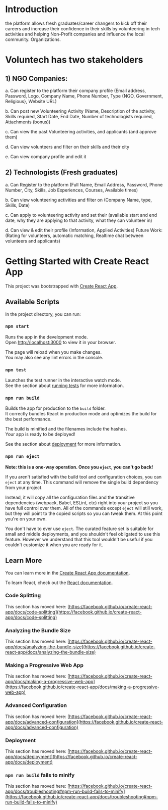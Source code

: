 <!-- [![Netlify Status](https://api.netlify.com/api/v1/badges/eb026c67-ffd9-45bc-8757-82a8e604e261/deploy-status)](https://app.netlify.com/sites/voluntech/deploys) -->

# Introduction

the platform allows fresh graduates/career
changers to kick off their careers and increase their confidence in their skills by volunteering
in tech activities and helping Non-Profit companies and influence the local community.
Organizations.

# Voluntech has two stakeholders

## 1) NGO Companies:
a. Can register to the platform their company profile (Email address, Password, Logo,
Company Name, Phone Number, Type {NGO, Government, Religious}, Website URL)


b. Can post new Volunteering Activity (Name, Description of the activity, Skills required,
Start Date, End Date, Number of technologists required, Attachments (bonus))


c. Can view the past Volunteering activities, and applicants (and approve them)


d. Can view volunteers and filter on their skills and their city


e. Can view company profile and edit it


## 2) Technologists (Fresh graduates)
a. Can Register to the platform (Full Name, Email Address, Password, Phone Number,
City, Skills, Job Experiences, Courses, Available times)


b. Can view volunteering activities and filter on (Company Name, type, Skills, Date)


c. Can apply to volunteering activity and set their (available start and end date, why
they are applying to that activity, what they can volunteer in)


d. Can view & edit their profile (Information, Applied Activities)
Future Work: (Rating for volunteers, automatic matching, Realtime chat between volunteers and
applicants)

# Getting Started with Create React App

This project was bootstrapped with [Create React App](https://github.com/facebook/create-react-app).

## Available Scripts

In the project directory, you can run:

### `npm start`

Runs the app in the development mode.\
Open [http://localhost:3000](http://localhost:3000) to view it in your browser.

The page will reload when you make changes.\
You may also see any lint errors in the console.

### `npm test`

Launches the test runner in the interactive watch mode.\
See the section about [running tests](https://facebook.github.io/create-react-app/docs/running-tests) for more information.

### `npm run build`

Builds the app for production to the `build` folder.\
It correctly bundles React in production mode and optimizes the build for the best performance.

The build is minified and the filenames include the hashes.\
Your app is ready to be deployed!

See the section about [deployment](https://facebook.github.io/create-react-app/docs/deployment) for more information.

### `npm run eject`

**Note: this is a one-way operation. Once you `eject`, you can't go back!**

If you aren't satisfied with the build tool and configuration choices, you can `eject` at any time. This command will remove the single build dependency from your project.

Instead, it will copy all the configuration files and the transitive dependencies (webpack, Babel, ESLint, etc) right into your project so you have full control over them. All of the commands except `eject` will still work, but they will point to the copied scripts so you can tweak them. At this point you're on your own.

You don't have to ever use `eject`. The curated feature set is suitable for small and middle deployments, and you shouldn't feel obligated to use this feature. However we understand that this tool wouldn't be useful if you couldn't customize it when you are ready for it.

## Learn More

You can learn more in the [Create React App documentation](https://facebook.github.io/create-react-app/docs/getting-started).

To learn React, check out the [React documentation](https://reactjs.org/).

### Code Splitting

This section has moved here: [https://facebook.github.io/create-react-app/docs/code-splitting](https://facebook.github.io/create-react-app/docs/code-splitting)

### Analyzing the Bundle Size

This section has moved here: [https://facebook.github.io/create-react-app/docs/analyzing-the-bundle-size](https://facebook.github.io/create-react-app/docs/analyzing-the-bundle-size)

### Making a Progressive Web App

This section has moved here: [https://facebook.github.io/create-react-app/docs/making-a-progressive-web-app](https://facebook.github.io/create-react-app/docs/making-a-progressive-web-app)

### Advanced Configuration

This section has moved here: [https://facebook.github.io/create-react-app/docs/advanced-configuration](https://facebook.github.io/create-react-app/docs/advanced-configuration)

### Deployment

This section has moved here: [https://facebook.github.io/create-react-app/docs/deployment](https://facebook.github.io/create-react-app/docs/deployment)

### `npm run build` fails to minify

This section has moved here: [https://facebook.github.io/create-react-app/docs/troubleshooting#npm-run-build-fails-to-minify](https://facebook.github.io/create-react-app/docs/troubleshooting#npm-run-build-fails-to-minify)
